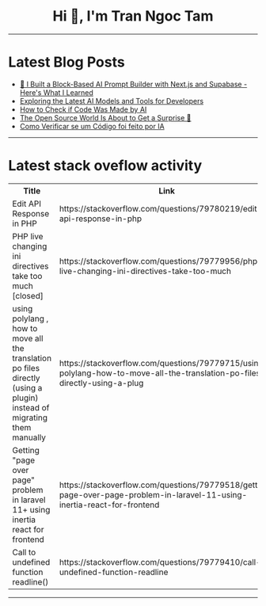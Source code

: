 <h1 align="center">Hi 👋, I'm Tran Ngoc Tam</h1>

---

# Latest Blog Posts 
<!-- BLOG-POST-LIST:START -->
- [🚀 I Built a Block-Based AI Prompt Builder with Next.js and Supabase - Here&#39;s What I Learned](https://dev.to/jaber-said/i-built-a-block-based-ai-prompt-builder-with-nextjs-and-supabase-heres-what-i-learned-1ne1)
- [Exploring the Latest AI Models and Tools for Developers](https://dev.to/rinonten/exploring-the-latest-ai-models-and-tools-for-developers-3cac)
- [How to Check if Code Was Made by AI](https://dev.to/marcosplusplus/how-to-check-if-code-was-made-by-ai-4n23)
- [The Open Source World Is About to Get a Surprise 👀](https://dev.to/renderatlorg/the-open-source-world-is-about-to-get-a-surprise-5cpk)
- [Como Verificar se um Código foi feito por IA](https://dev.to/marcosplusplus/como-verificar-se-um-codigo-foi-feito-por-ia-3inp)
<!-- BLOG-POST-LIST:END -->

---

# Latest stack oveflow activity
<table>
  <tr><th>Title</th><th>Link</th></tr>
  <!-- STACKOVERFLOW:START --><tr><td>Edit API Response in PHP</td><td>https://stackoverflow.com/questions/79780219/edit-api-response-in-php</td></tr><tr><td>PHP live changing ini directives take too much [closed]</td><td>https://stackoverflow.com/questions/79779956/php-live-changing-ini-directives-take-too-much</td></tr><tr><td>using polylang , how to move all the translation po files directly &lpar;using a plugin&rpar; instead of migrating them manually</td><td>https://stackoverflow.com/questions/79779715/using-polylang-how-to-move-all-the-translation-po-files-directly-using-a-plug</td></tr><tr><td>Getting &quot;page over page&quot; problem in laravel 11+ using inertia react for frontend</td><td>https://stackoverflow.com/questions/79779518/getting-page-over-page-problem-in-laravel-11-using-inertia-react-for-frontend</td></tr><tr><td>Call to undefined function readline&lpar;&rpar;</td><td>https://stackoverflow.com/questions/79779410/call-to-undefined-function-readline</td></tr><!-- STACKOVERFLOW:END -->
</table>

---


